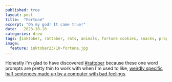 ```yaml
---
published: true
layout: post
title:  "Fortune"
excerpt: "Oh my god! It came true!"
date:   2023-10-10
categories: drew
tags: [inktober, rattober, rats, animals, fortune cookies, snacks, prophecy]
image:
  feature: inktober23/10-fortune.jpg
---
```


Honestly I'm glad to have discovered [#rattober](https://www.instagram.com/explore/tags/rattober2023/) because these one word prompts are pretty thin to work with when I'm used to like, [weirdly specific half sentences made up by a computer with bad feelings](https://fartdepot.biz/drew/2022/03/22/).
